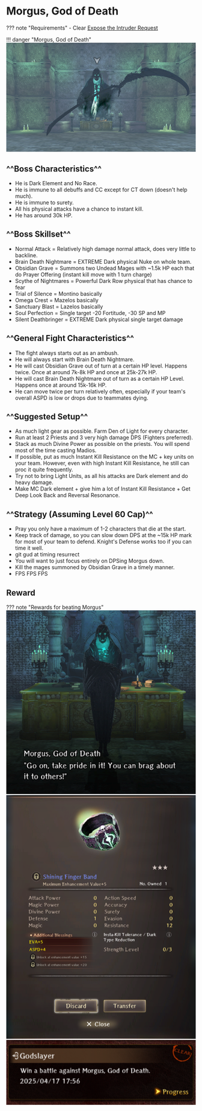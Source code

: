 # Morgus, God of Death

??? note "Requirements"
    - Clear [Expose the Intruder Request](../3-guarda-fortress/requests.md#expose-the-intruder)

!!! danger "Morgus, God of Death"
    ![](./img/morgus.png)

## ^^Boss Characteristics^^
- He is Dark Element and No Race.
- He is immune to all debuffs and CC except for CT down (doesn't help much).
- He is immune to surety.
- All his physical attacks have a chance to instant kill.
- He has around 30k HP.

## ^^Boss Skillset^^
- Normal Attack = Relatively high damage normal attack, does very little to backline.
- Brain Death Nightmare = EXTREME Dark physical Nuke on whole team.
- Obsidian Grave = Summons two Undead Mages with ~1.5k HP each that do Prayer Offering (instant kill move with 1 turn charge)
- Scythe of Nightmares = Powerful Dark Row physical that has chance to fear
- Trial of Silence = Montino basically
- Omega Crest = Mazelos basically
- Sanctuary Blast = Lazelos basically
- Soul Perfection = Single target -20 Fortitude, -30 SP and MP
- Silent Deathbringer = EXTREME Dark physical single target damage 

## ^^General Fight Characteristics^^
- The fight always starts out as an ambush.
- He will always start with Brain Death Nightmare.
- He will cast Obsidian Grave out of turn at a certain HP level. Happens twice. Once at around 7k-8k HP and once at 25k-27k HP.
- He will cast Brain Death Nightmare out of turn as a certain HP Level. Happens once at around 15k-16k HP.
- He can move twice per turn relatively often, especially if your team's overall ASPD is low or drops due to teammates dying.

## ^^Suggested Setup^^
- As much light gear as possible. Farm Den of Light for every character.
- Run at least 2 Priests and 3 very high damage DPS (Fighters preferred).
- Stack as much Divine Power as possible on the priests. You will spend most of the time casting Madios.
- If possible, put as much Instant Kill Resistance on the MC + key units on your team. However, even with high Instant Kill Resistance, he still can proc it quite frequently.
- Try not to bring Light Units, as all his attacks are Dark element and do heavy damage.
- Make MC Dark element + give him a lot of Instant Kill Resistance + Get Deep Look Back and Reversal Resonance.

## ^^Strategy (Assuming Level 60 Cap)^^
- Pray you only have a maximum of 1-2 characters that die at the start.
- Keep track of damage, so you can slow down DPS at the ~15k HP mark for most of your team to defend. Knight's Defense works too if you can time it well.
- git gud at timing resurrect
- You will want to just focus entirely on DPSing Morgus down.
- Kill the mages summoned by Obsidian Grave in a timely manner.
- FPS FPS FPS

## Reward
    
??? note "Rewards for beating Morgus"
    ![](./img/morgus-salty.png)
    ![](./img/morgus-reward.png)
    ![](./img/morgus-achievement.png)
